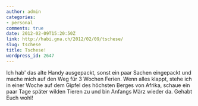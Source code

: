 ```yaml
---
author: admin
categories:
- personal
comments: true
date: 2012-02-09T15:20:50Z
link: http://habi.gna.ch/2012/02/09/tschese/
slug: tschese
title: Tschese!
wordpress_id: 2647
---
```


Ich hab' das alte Handy ausgepackt, sonst ein paar Sachen eingepackt und mache mich auf den Weg für 3 Wochen Ferien. Wenn alles klappt, stehe ich in einer Woche auf dem Gipfel des höchsten Berges von Afrika, schaue ein paar Tage später wilden Tieren zu und bin Anfangs März wieder da. Gehabt Euch wohl!
